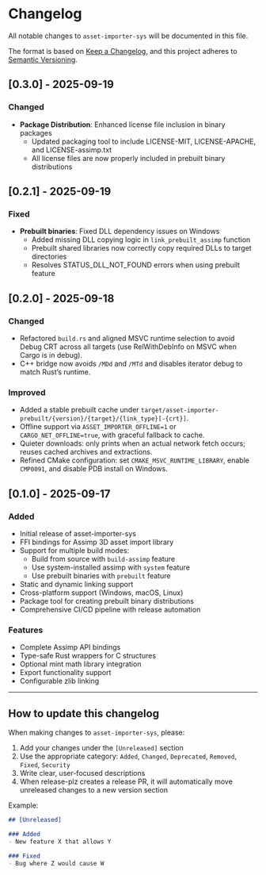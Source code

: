# Changelog

All notable changes to `asset-importer-sys` will be documented in this file.

The format is based on [Keep a Changelog](https://keepachangelog.com/en/1.0.0/),
and this project adheres to [Semantic Versioning](https://semver.org/spec/v2.0.0.html).

## [0.3.0] - 2025-09-19

### Changed
- **Package Distribution**: Enhanced license file inclusion in binary packages
  - Updated packaging tool to include LICENSE-MIT, LICENSE-APACHE, and LICENSE-assimp.txt
  - All license files are now properly included in prebuilt binary distributions

## [0.2.1] - 2025-09-19

### Fixed
- **Prebuilt binaries**: Fixed DLL dependency issues on Windows
  - Added missing DLL copying logic in `link_prebuilt_assimp` function
  - Prebuilt shared libraries now correctly copy required DLLs to target directories
  - Resolves STATUS_DLL_NOT_FOUND errors when using prebuilt feature

## [0.2.0] - 2025-09-18

### Changed
- Refactored `build.rs` and aligned MSVC runtime selection to avoid Debug CRT across all targets (use RelWithDebInfo on MSVC when Cargo is in debug).
- C++ bridge now avoids `/MDd` and `/MTd` and disables iterator debug to match Rust’s runtime.

### Improved
- Added a stable prebuilt cache under `target/asset-importer-prebuilt/{version}/{target}/{link_type}[-{crt}]`.
- Offline support via `ASSET_IMPORTER_OFFLINE=1` or `CARGO_NET_OFFLINE=true`, with graceful fallback to cache.
- Quieter downloads: only prints when an actual network fetch occurs; reuses cached archives and extractions.
- Refined CMake configuration: set `CMAKE_MSVC_RUNTIME_LIBRARY`, enable `CMP0091`, and disable PDB install on Windows.

## [0.1.0] - 2025-09-17

### Added
- Initial release of asset-importer-sys
- FFI bindings for Assimp 3D asset import library
- Support for multiple build modes:
  - Build from source with `build-assimp` feature
  - Use system-installed assimp with `system` feature
  - Use prebuilt binaries with `prebuilt` feature
- Static and dynamic linking support
- Cross-platform support (Windows, macOS, Linux)
- Package tool for creating prebuilt binary distributions
- Comprehensive CI/CD pipeline with release automation

### Features
- Complete Assimp API bindings
- Type-safe Rust wrappers for C structures
- Optional mint math library integration
- Export functionality support
- Configurable zlib linking

---

## How to update this changelog

When making changes to `asset-importer-sys`, please:

1. Add your changes under the `[Unreleased]` section
2. Use the appropriate category: `Added`, `Changed`, `Deprecated`, `Removed`, `Fixed`, `Security`
3. Write clear, user-focused descriptions
4. When release-plz creates a release PR, it will automatically move unreleased changes to a new version section

Example:
```markdown
## [Unreleased]

### Added
- New feature X that allows Y

### Fixed
- Bug where Z would cause W
```
